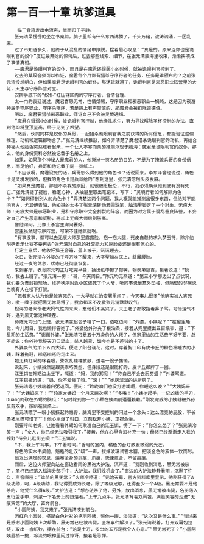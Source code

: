 # 第一百一十章 坑爹道具
        猫王音箱发出电流声，继而归于平静。
       张元清呆愣愣的坐在书桌前，脑子里却有什么东西沸腾了，千头万绪，波涛汹涌，一团乱麻。
       过了不知道多久，他终于从混乱的情绪中挣脱，捏着眉心叹息：“真是的，原来连你也是诡眼判官的奴仆”度过最开始的惊愕后，过去那些线索、细节，在张元清脑海里收束，渐渐拼凑成了事情真相。
       ——魔君是诡眼判官的奴仆，而且是在魔君还很弱小的时候，就被诡眼判官控制了。
       过去的某段音频可以作证，魔君每个月都有猎杀守序行者的任务，任务是谁颁布的？之前张元清没想明白，但如果魔君是诡眼判官的奴仆，那逻辑就通了，诡眼判官是邪恶职业阵营里的大佬，天生与守序阵营对立。
       安排手底下的“奴仆”打压辖区内的守序行者，合情合理。
       太一门的袁廷说过，魔君喜怒无常，性情桀骜，守序职业和邪恶职业一锅炖，这是因为夜游神属于守序职业，守序杀守序，若是遇上有声望值的，那魔君会被扣除道德值。
       所以，魔君要猎杀邪恶职业，保证自己不会被灵境通缉。
       “魔君在很弱小的时候，被诡眼判官控制，他挣扎求生，努力寻找解除圣杯控制的办法，直到他即将登顶至高，终于见到了希望。
       “然后，伙同同样是奴仆的兵哥，一起猎杀诡眼判官我之前获得的所有信息，都能验证这個推理，动机和逻辑都吻合了。”张元清继续推敲，如今弄清楚了魔君猎杀诡眼判官的动机，再结合神秘人他脸色突然难看起来，一个让人不寒而栗的推测浮现于脑海：魔君是诡眼判官的奴仆，那么，他的身份资料必然被记载于名册之上。
       如果，如果那个神秘人是魔君的人，他撕掉一页名册的目的，不是为了掩盖兵哥的身份信息，而是恰好，兵哥和他记载于同一页纸上。
       “不应该啊，魔君没死的话，兵哥怎么得到他的角色卡？话说回来，李东泽曾经说过，角色卡是灵境发放的，但我的角色卡是兵哥给的”想到这里，张元清忽然头皮发麻。
       “如果真是魔君，那他不杀我的原因，就很细思极恐，不行，我必须确认他到底有没有死亡。”张元清搓了搓脸，稳定心神，从抽屉里取出笔记本，写下：“灵境行者如何解除角色卡？”“如何得到别人的角色卡？”弄清楚这两个问题，我大概就能推测出很多东西，但绝对不能问官方，尤其傅青阳，他知道的太多了张元清转动着圆珠笔，脑海里锁定了一个对象。无痕大师！无痕大师是邪恶职业，是和守序职业完全割裂的阵容，而因为对方属于混乱善良阵营，不会对自己产生恶意和威胁，再加上无痕大师级别够高。
       像他询问，比像止杀宫主询问要好。
       宫主虽然是守序阵营，可架不住她疯批啊。
       “有事没事，都可以去无痕大师那里露露脸，抱一抱大腿，死皮白赖的求入梦玉符，除非他明确表示让我不要再去”张元清对自己的社交能力和厚脸皮还是很有信心的。
       打定主意后，他收好猫王音箱，盖上被子，沉沉睡去。
       次日，张元清在外婆的千呼万唤下醒来，大字型躺在床上，舒展腰肢。
       经过一夜的休息，状态已经彻底恢复。
       来到客厅，表哥陈元均正好吃完早餐，抽出纸巾擦了擦嘴，朝表弟颔首，接着说道：“奶奶，我去上班了。”张元清一愣：“哥，今天周日。”陈元均无奈道：“第三小学那边出了点状况，我们要负责封锁现场，维护秩序附近小区还死了个大爷，听同事说是意外坠楼，但隔壁的邻居说当晚有人在楼下打架。
       “死者家人认为他是被害死的，一大早就在治安署里闹了，今天事儿很多”他确实被人害死的，嗷一嗓子就把黑无常骂懵了，我救都来不及救张元清默默叹气。
       松海的老大爷老大妈气性向来大，惹他们不高兴了，天王老子都敢指着鼻子骂，可惜运气不好，遇到黑无常这种硬茬。
       待陈元均出门上班，张元清拿起包子啃了一口，边吃边问：“外婆，小姨呢？”“在屋里睡觉，今儿周日，我也懒得管她了。”外婆给外孙夹了根油条，接着从兜里摸出五百纸钞，道：“下星期的生活费。”“谢谢外婆。”张元清可是五十万身价的大佬了，但家里给的生活费不好不要，总不能说：你外孙我整天刀口舔血，杀人越货，如今也是不差钱的主了。
       外婆豪气的拍下五百大洋，便进了阳台浇花，这时，穿着胸口印有皮卡丘的粉色棉睡衣的小姨，踩着拖鞋，啪嗒啪嗒的走出来。
       她无精打采的眯着眼，秀发乱糟糟披散，透着一股子慵懒。
       说起来，小姨虽然是甜美乖巧类型，但身段还是很能打的，皮卡丘都胖了一圈。
       江玉饵在外甥边上坐下，喊道：“妈，我的粥呢！”“你自己不会去厨房盛？”外婆骂道。
       江玉铒撒娇道：“妈，你不爱我了吗。”“滚！”“”她灰溜溜的进厨房了。
       张元清等小姨端着白粥返回，便问：“昨晚咱们也没打游戏啊，你睡这么晚？”“大姨妈来了！”“大姨妈来了！”“伱家大姨妈一个月来两次啊？”“多嘴！”小姨抬起手，一记凶猛的手刀，Duang的砍在外甥的脑瓜：“何时轮到你一个小辈在姨面前逼逼赖赖。”刚发完威的小姨就被外孙反剪双手，按趴在餐桌上。
       张元清瞟了一眼小姨撅起的翘臀，脑海里不受控制的闪过一个念头：这么漂亮的屁股，不长条猪尾巴可惜了艹！他心里爆了粗口，立刻松开小姨，正襟危坐。
       刚要呼叫老妈，让她看看外甥如何欺凌自己的江玉饵，愣了一下：“你怎么怂了？”张元清冷笑一声：“女人，你已经无法吸引我了。”接着，他在心里含泪补充一句：母猪已经渐渐走入我的视野“待会儿逛街去呗？”江玉饵说。
       “不，我上午有事，下午看时间。”昏暗的室内，橘色的台灯散发微弱的光芒。
       棕色的实木书桌前，魁梧的壮汉“啵”一声，拔掉玻璃试管木塞，把淡金色的液体一饮而尽。
       他发出满足的叹息，遍布全身的剑痕、爪痕，快速愈合，不留疤痕。
       而后，这位火师望向站在窗边看雨的黑袍大护法，沉声道：“我刚收到消息，黑无常被杀了，圣杯已经落入松海分部手中，大护法，我们没机会了。”窗边的大护法静静看雨，沉默了许久，声音嘶哑：“谁杀的黑无常？”火师冷哼道：“元始天尊，官方资料库里显示，他刚获得了A级功勋，呵，A级功勋，我记得要成为长老，除了等级足够，还得至少一个A级。黑无常要不是他杀的，他凭什么得A级。”大护法道：“想办法杀了他，另外，放出消息，黑无常被击毙，名册落入五行盟手中，刺激一下名册上的堕落者。”上午九点半，张元清背着双肩包，满脸笑容的走进“无痕宾馆”的大厅，直奔前台。
       “小圆阿姨，我又来了。”张元清凑到前台。
       酒红色小西装，搭配白色衬衫的艳丽阿姨，瞥他一眼，淡淡道：“这次又是什么事。”“我过来是感谢小圆阿姨上次帮助，黑无常已经被击毙，圣杯事件解决了。”张元清说着，打开双肩包拉链，取出一沓纸钞，摆在前台：“这是十万，多出的五万是我个人心意。”“黑无常死了？”小圆阿姨眉梢一挑，冷淡的眼神里闪过惊讶，接着是忌惮。